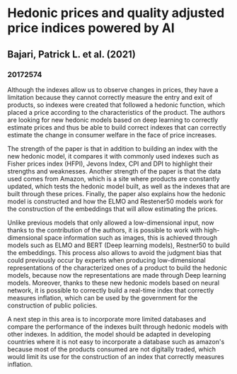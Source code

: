 
# Hedonic prices and quality adjusted price indices powered by AI

## Bajari, Patrick L. et al. (2021)

### 20172574

Although the indexes allow us to observe changes in prices, they have a limitation because they cannot correctly measure the entry and exit of products, so indexes were created that followed a hedonic function, which placed a price according to the characteristics of the product. The authors are looking for new hedonic models based on deep learning to correctly estimate prices and thus be able to build correct indexes that can correctly estimate the change in consumer welfare in the face of price increases.

The strength of the paper is that in addition to building an index with the new hedonic model, it compares it with commonly used indexes such as Fisher prices index (HFPI), Jevons Index, CPI and DPI to highlight their strengths and weaknesses. Another strength of the paper is that the data used comes from Amazon, which is a site where products are constantly updated, which tests the hedonic model built, as well as the indexes that are built through these prices. Finally, the paper also explains how the hedonic model is constructed and how the ELMO and Restener50 models work for the construction of the embeddings that will allow estimating the prices. 

Unlike previous models that only allowed a low-dimensional input, now thanks to the contribution of the authors, it is possible to work with high-dimensional space information such as images, this is achieved through models such as ELMO and BERT (Deep learning models), Restner50 to build the embeddings. This process also allows to avoid the judgment bias that could previously occur by experts when producing low-dimensional representations of the characterized ones of a product to build the hedonic models, because now the representations are made through Deep learning models. Moreover, thanks to these new hedonic models based on neural network, it is possible to correctly build a real-time index that correctly measures inflation, which can be used by the government for the construction of public policies.
 
A next step in this area is to incorporate more limited databases and compare the performance of the indexes built through hedonic models with other indexes. In addition, the model should be adapted in developing countries where it is not easy to incorporate a database such as amazon's because most of the products consumed are not digitally traded, which would limit its use for the construction of an index that correctly measures inflation.

